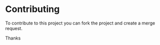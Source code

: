 # Contributing

To contribute to this project you can fork the project and create a merge request.

Thanks
